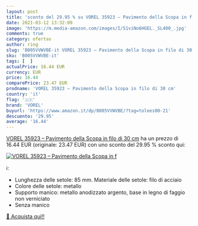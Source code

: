 ```yaml
---
layout: post
title: 'sconto del 29.95 % su VOREL 35923 – Pavimento della Scopa in f  '
date: 2021-03-12 13:32:09
image: 'https://m.media-amazon.com/images/I/51viNo6HGEL._SL400_.jpg'
comments: true
category: ofertas
author: ring
slug: 'B005VVWVBE-it VOREL 35923 – Pavimento della Scopa in filo di 30 cm'
sku: 'B005VVWVBE-it'
tags: [  ]
actualPrice: 16.44 EUR
currency: EUR
price: 16.44
comparePrice: 23.47 EUR
prodname: 'VOREL 35923 – Pavimento della Scopa in filo di 30 cm'
country: 'it'
flag: '🇮🇹'
brand: 'VOREL'
buyurl: 'https://www.amazon.it/dp/B005VVWVBE/?tag=tolees00-21'
descuento: '29.95'
average: '16.44'
---
```


[VOREL 35923 – Pavimento della Scopa in filo di 30 cm](https://www.amazon.it/dp/B005VVWVBE/?tag=tolees00-21) ha un prezzo di 16.44 EUR (originale: 23.47 EUR) con uno sconto del 29.95 % sconto qui:

[![VOREL 35923 – Pavimento della Scopa in f](https://m.media-amazon.com/images/I/51viNo6HGEL._SL400_.jpg)](https://www.amazon.it/dp/B005VVWVBE/?tag=tolees00-21)

ℹ️:

- Lunghezza delle setole: 85 mm. Materiale delle setole: filo di acciaio
- Colore delle setole: metallo
- Supporto manico: metallo anodizzato argento, base in legno di faggio non verniciato
- Senza manico

[🛒 Acquista qui!!](https://www.amazon.it/dp/B005VVWVBE/?tag=tolees00-21)
